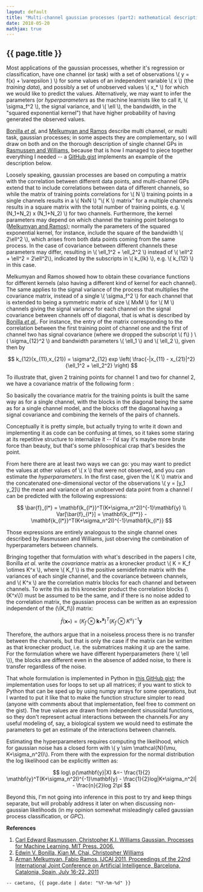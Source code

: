 ```yaml
---
layout: default
title: "Multi-channel gaussian processes (part2: mathematical description)"
date: 2018-05-20
mathjax: true
---
```


## {{ page.title }}

  Most applications of the gaussian processes, whether it's regression or classification, have one channel (or task) with a set of observations \\( y = f(x) + \varepsilon ) \\) for some values of an independent variable \\( x \\) (the _training data_), and possibly a set of unobserved values \\( x_* \\) for which we would like to predict the values.
Alternatively, we may want to infer the parameters (or _hyperparameters_ as the machine learnists like to call it, \\( \sigma_f^2 \\), the signal variance, and \\( \ell \\), the bandwidth, in the "squared exponential kernel") that have higher probability of having generated the observed values.
<!-- As described by [Rasmussen and Williams Gaussian](http://www.gaussianprocess.org/gpml/) -- and apparently in -->

  [Bonilla _et al._](https://papers.nips.cc/paper/3189-multi-task-gaussian-process-prediction) and [Melkumyan and Ramos](https://www.ijcai.org/Proceedings/11/Papers/238.pdf) describe multi channel, or multi task, gaussian processes; in some aspects they are complementary, so I will draw on both and on the thorough description of single channel GPs in [Rasmussen and Williams](http://www.gaussianprocess.org/gpml/), because that is how I managed to piece together everything I needed -- a [GitHub gist](https://gist.github.com/caesoma) implements an example of the description below.

  Loosely speaking, gaussian processes are based on computing a matrix with the correlation between different data points, and multi-channel GPs extend that to include correlations between data of different channels, so while the matrix of training points correlations for \\( N \\) training points in a single channels results in a \\( NxN \\) "\\( K \\) matrix" for a multiple channels results in a square matrix with the total number of training points, e.g. \\( (N_1+N_2) x (N_1+N_2) \\) for two channels.
Furthermore, the kernel parameters may depend on which channel the training point belongs to ([Melkumyan and Ramos](https://www.ijcai.org/Proceedings/11/Papers/238.pdf)); normally the parameters of the squared exponential kernel, for instance, include the square of the bandwidth \\( 2\ell^2 \\), which arises from both data points coming from the same process.
In the case of covariance between different channels these parameters may differ, resulting in \\( \ell_1^2 + \ell_2^2 \\) instead of \\( \ell^2 + \ell^2 = 2\ell^2\\), indicated by the subscripts in \\( k_{lk} \\), e.g. \\( k_{12} \\) in this case.

  Melkumyan and Ramos showed how to obtain these covariance functions for different kernels (also having a different kind of kernel for each channel).
The same applies to the signal variance of the process that multiplies the covariance matrix, instead of a single \\( \sigma_f^2 \\) for each channel that is extended to being a symmetric matrix of size \\( MxM \\) for \\( M \\) channels giving the signal variance for each channel on the signal covariance between channels off of diagonal, that is what is described by [Bonilla _et al._](https://papers.nips.cc/paper/3189-multi-task-gaussian-process-prediction).
For instance, the entry of the matrix corresponding to the correlation between the first training point of channel one and the first of channel two has signal covariance (where we dropped the subscript \\( f\\) ) \\( \sigma_{12}^2 \\) and bandwidth parameters \\( \ell_1 \\) and \\( \ell_2 \\), given then by

$$ k_{12}(x_{11},x_{21}) = \sigma^2_{12} exp \left( \frac{-|x_{11} - x_{21}|^2}{\ell_1^2 + \ell_2^2} \right) $$

<!-- where  \\(r = x_{11}-x_{21}\\). -->
To illustrate that, given 2 training points for channel 1 and two for channel 2, we have a covariance matrix of the following form :

<!-- ![Kmatrix](/images/latexit/Kmatrix.png) -->

<!-- [//]: # (K = \\\begin{bmatrix} k_{11}(x_{11},x_{11}) & k_{11}(x_{11},x_{12}) & k_{12}(x_{11},x_{21}) & k_{12}(x_{11},x_{22}) \\ k_{11}(x_{12},x_{11}) & k_{11}(x_{12},x_{12}) & k_{12}(x_{12},x_{21}) & k_{12}(x_{12},x_{22}) \\ k_{21}(x_{21},x_{11}) & k_{21}(x_{21},x_{12}) & k_{22}(x_{21},x_{21}) & k_{22}(x_{21},x_{22}) \\ k_{21}(x_{22},x_{11}) & k_{21}(x_{22},x_{12}) & k_{22}(x_{22},x_{21}) & k_{22}(x_{22},x_{22}) \\end{bmatrix}) -->

  So basically the covariance matrix for the training points is built the same way as for a single channel, with the blocks in the diagonal being the same as for a single channel model, and the blocks off the diagonal having a signal covariance and combining the kernels of the pairs of channels.

  Conceptually it is pretty simple, but actually trying to write it down and implementing it as code can be confusing at times, so it takes some staring at its repetitive structure to internalize it -- I'd say it's maybe more brute force than beauty, but that's some philosophical crap that's besides the point.

  From here there are at least two ways we can go: you may want to predict the values at other values of \\( x \\) that were not observed, and you can estimate the _hyperparameters_.
In the first case, given the \\( K \\) matrix and the concatenated one-dimensional vector of the observations \\( y = [y_1 y_2]\\) the mean and variance of an unobserved data point from a channel _l_ can be predicted with the following expressions:


$$ \bar{f}_{l*} = \mathbf{k_{l*}}^T(K+\sigma_n^2I)^{-1}\mathbf{y} \\
Var[\bar{f}_{l*}] = \mathbf{k_{l**}} - \mathbf{k_{l*}}^T(K+\sigma_n^2I)^{-1}\mathbf{k_{l*}} $$

Those expressions are entirely analogous to the single channel ones described by Rasmussen and Williams, just observing the combination of hyperparameters between channels.

  Bringing together that formulation with what's described in the papers I cite, Bonilla _et al._ write the _covariance_ matrix as a kronecker product \\( K = K_f \otimes K^x \\), where \\( K_f \\) is the positive semidefinite matrix with the variances of each single channel, and the covariance between channels, and \\( K^x \\) are the correlation matrix blocks for each channel and between channels. To write this as this kronecker product the correlation blocks (\\(K^x\\)) must be assumed to be the same, and if there is no noise added to the correlation matrix, the gaussian process can be written as an expression independent of the (\\(K_f\\)) matrix:

$$ \bar{f}(\mathbf{x_*}) = (K_f \otimes \mathbf{k_*^x})^T (K_f \otimes K^x)^{-1}\mathbf{y}  $$

  Therefore, the authors argue that in a noiseless process there is no transfer between the channels, but that is only the case if the matrix can be written as that kronecker product, i.e. the submatrices making it up are the same. For the formulation where we have different hyperparameters (here \\( \ell \\)), the blocks are different even in the absence of added noise, to there is transfer regardless of the noise.

  That whole formulation is implemented in Python in [this GitHub gist](https://gist.github.com/caesoma/ee16f5fbcca8c9dfb9eb03cf34837896); the implementation uses for loops to set up all matrices; if you want to stick to Python that can be sped up by using numpy arrays for some operations, but I wanted to put it like that to make the function structure simpler to read (anyone with comments about that implementation, feel free to comment on the gist).
The true values are drawn from independent sinusoidal functions, so they don't represent actual interactions between the channels.For any useful modeling of, say, a biological system we would need to estimate the parameters to get an estimate of the interactions between channels.

  Estimating the hyperparameters requires computing the likelihood, which for gaussian noise has a closed form with \\( y \sim \mathcal{N}(\mu, K+\sigma_n^2I)\\). From there with the expression for the normal distribution the log likelihood can be explicitly written as:

$$ log\ p(\mathbf{y}|X) &=- \frac{1}{2} \mathbf{y}^T(K+\sigma_n^2I)^{-1}\mathbf{y} - \frac{1}{2}log|K+\sigma_n^2I| - \frac{n}{2}log 2\pi $$

Beyond this, I'm not going into inference in this post to try and keep things separate, but will probably address it later on when discussing non-gaussian likelihoods (in my opinion somewhat misleadingly called gaussian process classification, or _GPC_).

**References**
1. [Carl Edward Rasmussen, Christopher K.I. Williams Gaussian. Processes for Machine Learning. MIT Press. 2006.](http://www.gaussianprocess.org/gpml/)
2. [Edwin V. Bonilla, Kian M. Chai, Christopher Williams](https://papers.nips.cc/paper/3189-multi-task-gaussian-process-prediction)
3. [Arman Melkumyan, Fabio Ramos, IJCAI 2011, Proceedings of the 22nd International Joint Conference on Artificial Intelligence, Barcelona, Catalonia, Spain, July 16-22, 2011](https://www.ijcai.org/Proceedings/11/Papers/238.pdf)

`-- caetano, {{ page.date | date: "%Y-%m-%d" }}`

<!-- [//]: # ()
4. [David J.C. MacKay. Introduction to Gaussian Processes. In Bishop, C.M. editor, Neural Networks and Machine Learning. pp 84-92. Springer-Verlag. 1998.](http://www.inference.org.uk/mackay/gpB.pdf)
5. [Christopher Bishop. Pattern Recognition and Machine Learning. pp 311. Springer. 2006.](http://users.isr.ist.utl.pt/~wurmd/Livros/school/Bishop%20-%20Pattern%20Recognition%20And%20Machine%20Learning%20-%20Springer%20%202006.pdf)
-->
